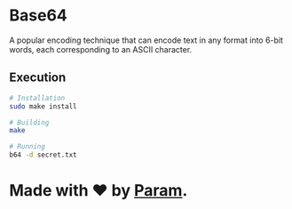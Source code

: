 # Base64
A popular encoding technique that can
encode text in any format into 6-bit words,
each corresponding to an ASCII character.

## Execution
```bash
# Installation
sudo make install

# Building
make

# Running
b64 -d secret.txt
```

# Made with ❤ by [Param](https://www.paramsid.com).